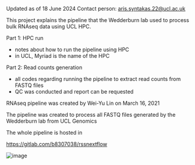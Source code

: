 Updated as of 18 June 2024
Contact person: aris.syntakas.22@ucl.ac.uk

This project explains the pipeline that the Wedderburn lab used to process bulk RNAseq data using UCL HPC.

Part 1: HPC run
- notes about how to run the pipeline using HPC
- in UCL, Myriad is the name of the HPC

Part 2: Read counts generation
- all codes regarding running the pipeline to extract read counts from FASTQ files
- QC was conducted and report can be requested

RNAseq pipeline was created by Wei-Yu Lin on March 16, 2021

The pipeline was created to process all FASTQ files generated by the Wedderburn lab from UCL Genomics

The whole pipeline is hosted in

https://gitlab.com/b8307038/rssnextflow

![image](https://github.com/WedderburnLab/RNAseq-Pipeline/assets/127428970/8366f51c-4372-4491-8d1a-41c9b45e22b7)

